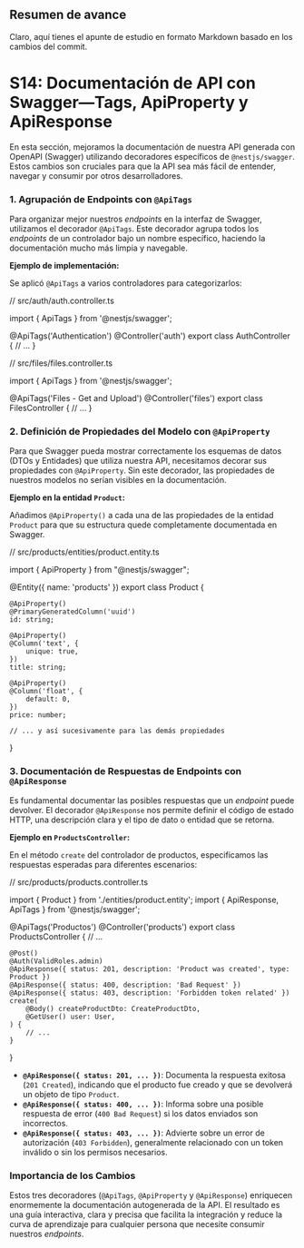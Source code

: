 ## Resumen de avance
Claro, aquí tienes el apunte de estudio en formato Markdown basado en los cambios del commit.

# S14: Documentación de API con Swagger—Tags, ApiProperty y ApiResponse

En esta sección, mejoramos la documentación de nuestra API generada con OpenAPI (Swagger) utilizando decoradores específicos de `@nestjs/swagger`. Estos cambios son cruciales para que la API sea más fácil de entender, navegar y consumir por otros desarrolladores.

### 1. Agrupación de Endpoints con `@ApiTags`

Para organizar mejor nuestros *endpoints* en la interfaz de Swagger, utilizamos el decorador `@ApiTags`. Este decorador agrupa todos los *endpoints* de un controlador bajo un nombre específico, haciendo la documentación mucho más limpia y navegable.

**Ejemplo de implementación:**

Se aplicó `@ApiTags` a varios controladores para categorizarlos:

// src/auth/auth.controller.ts

import { ApiTags } from '@nestjs/swagger';

@ApiTags('Authentication')
@Controller('auth')
export class AuthController {
	// ...
}

// src/files/files.controller.ts

import { ApiTags } from '@nestjs/swagger';

@ApiTags('Files - Get and Upload')
@Controller('files')
export class FilesController {
	// ...
}

### 2. Definición de Propiedades del Modelo con `@ApiProperty`

Para que Swagger pueda mostrar correctamente los esquemas de datos (DTOs y Entidades) que utiliza nuestra API, necesitamos decorar sus propiedades con `@ApiProperty`. Sin este decorador, las propiedades de nuestros modelos no serían visibles en la documentación.

**Ejemplo en la entidad `Product`:**

Añadimos `@ApiProperty()` a cada una de las propiedades de la entidad `Product` para que su estructura quede completamente documentada en Swagger.

// src/products/entities/product.entity.ts

import { ApiProperty } from "@nestjs/swagger";

@Entity({ name: 'products' })
export class Product {

	@ApiProperty()
	@PrimaryGeneratedColumn('uuid')
	id: string;

	@ApiProperty()
	@Column('text', {
		unique: true,
	})
	title: string;

	@ApiProperty()
	@Column('float', {
		default: 0,
	})
	price: number;

	// ... y así sucesivamente para las demás propiedades
}

### 3. Documentación de Respuestas de Endpoints con `@ApiResponse`

Es fundamental documentar las posibles respuestas que un *endpoint* puede devolver. El decorador `@ApiResponse` nos permite definir el código de estado HTTP, una descripción clara y el tipo de dato o entidad que se retorna.

**Ejemplo en `ProductsController`:**

En el método `create` del controlador de productos, especificamos las respuestas esperadas para diferentes escenarios:

// src/products/products.controller.ts

import { Product } from './entities/product.entity';
import { ApiResponse, ApiTags } from '@nestjs/swagger';

@ApiTags('Productos')
@Controller('products')
export class ProductsController {
	// ...

	@Post()
	@Auth(ValidRoles.admin)
	@ApiResponse({ status: 201, description: 'Product was created', type: Product })
	@ApiResponse({ status: 400, description: 'Bad Request' })
	@ApiResponse({ status: 403, description: 'Forbidden token related' })
	create(
		@Body() createProductDto: CreateProductDto,
		@GetUser() user: User,
	) {
		// ...
	}
}

-   **`@ApiResponse({ status: 201, ... })`**: Documenta la respuesta exitosa (`201 Created`), indicando que el producto fue creado y que se devolverá un objeto de tipo `Product`.
-   **`@ApiResponse({ status: 400, ... })`**: Informa sobre una posible respuesta de error (`400 Bad Request`) si los datos enviados son incorrectos.
-   **`@ApiResponse({ status: 403, ... })`**: Advierte sobre un error de autorización (`403 Forbidden`), generalmente relacionado con un token inválido o sin los permisos necesarios.

### Importancia de los Cambios

Estos tres decoradores (`@ApiTags`, `@ApiProperty` y `@ApiResponse`) enriquecen enormemente la documentación autogenerada de la API. El resultado es una guía interactiva, clara y precisa que facilita la integración y reduce la curva de aprendizaje para cualquier persona que necesite consumir nuestros *endpoints*.
